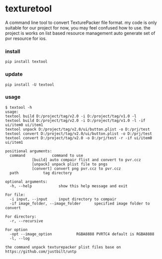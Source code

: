 # texturetool
A command line tool to convert TexturePacker file format.
my code is only suitable for our project for now, you may feel confused how to use.
the project is works on list based resource management auto generate set of pvr resource for ios.

### install

`pip install textool`

### update

`pip install -U textool`

### usage
```
$ textool -h
usage:
textool build D:/project/tag/v2.0 -i D:/project/tag/v1.0 -l
textool build D:/project/tag/v2.0 -i D:/project/tag/v1.0 -l -if ui/item0 ui/item1
textool unpack D:/project/tag/v2.0/ui/button.plist -o D:/prj/test
textool convert D:/project/tag/v2.0/ui/button.plist -o D:/prj/test
textool convert D:/project/tag/v2.0 -o D:/prj/test -r -if ui/item0 ui/item1

positional arguments:
  command            command to use 
			[build] auto compair flist and convert to pvr.ccz 
			[unpack] unpack plist file to pngs
			[convert] convert png pvr.ccz to pvr.ccz
  path		     tag directory

optional arguments:
  -h, --help            show this help message and exit

For file:
  -i input, --input		input directory to compair
  -if image_folder, --image_folder		specified image folder to convert

For directory:
  -r, --recursive

For option
  -opt --image_option			RGBA8888 PVRTC4 default is RGBA8888
  -l, --log

the command unpack texturepacker plist files base on https://github.com/justbilt/untp